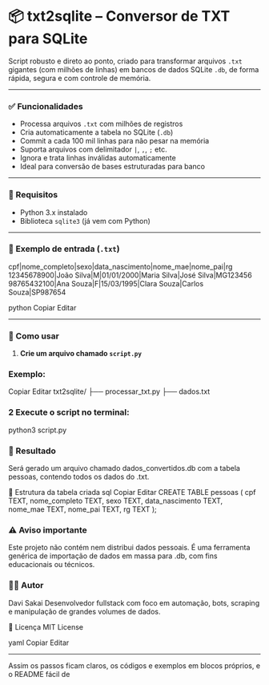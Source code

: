 # 📦 txt2sqlite – Conversor de TXT para SQLite

Script robusto e direto ao ponto, criado para transformar arquivos `.txt` gigantes (com milhões de linhas) em bancos de dados SQLite `.db`, de forma rápida, segura e com controle de memória.

---

### ✅ Funcionalidades

- Processa arquivos `.txt` com milhões de registros  
- Cria automaticamente a tabela no SQLite (`.db`)  
- Commit a cada 100 mil linhas para não pesar na memória  
- Suporta arquivos com delimitador `|`, `,`, `;` etc.  
- Ignora e trata linhas inválidas automaticamente  
- Ideal para conversão de bases estruturadas para banco  

---

### 🧰 Requisitos

- Python 3.x instalado  
- Biblioteca `sqlite3` (já vem com Python)  

---

### 📁 Exemplo de entrada (`.txt`)

cpf|nome_completo|sexo|data_nascimento|nome_mae|nome_pai|rg
12345678900|João Silva|M|01/01/2000|Maria Silva|José Silva|MG123456
98765432100|Ana Souza|F|15/03/1995|Clara Souza|Carlos Souza|SP987654

python
Copiar
Editar

---

### 🚀 Como usar

1. **Crie um arquivo chamado `script.py`**


### Exemplo:

Copiar
Editar
txt2sqlite/
├── processar_txt.py
├── dados.txt
### 2 Execute o script no terminal:

python3 script.py


### 🎯 Resultado
Será gerado um arquivo chamado dados_convertidos.db com a tabela pessoas, contendo todos os dados do .txt.

📜 Estrutura da tabela criada
sql
Copiar
Editar
CREATE TABLE pessoas (
    cpf TEXT,
    nome_completo TEXT,
    sexo TEXT,
    data_nascimento TEXT,
    nome_mae TEXT,
    nome_pai TEXT,
    rg TEXT
);
### ⚠️ Aviso importante
Este projeto não contém nem distribui dados pessoais. É uma ferramenta genérica de importação de dados em massa para .db, com fins educacionais ou técnicos.

### 👨‍💻 Autor
Davi Sakai
Desenvolvedor fullstack com foco em automação, bots, scraping e manipulação de grandes volumes de dados.

🪪 Licença
MIT License

yaml
Copiar
Editar

---

Assim os passos ficam claros, os códigos e exemplos em blocos próprios, e o README fácil de 
